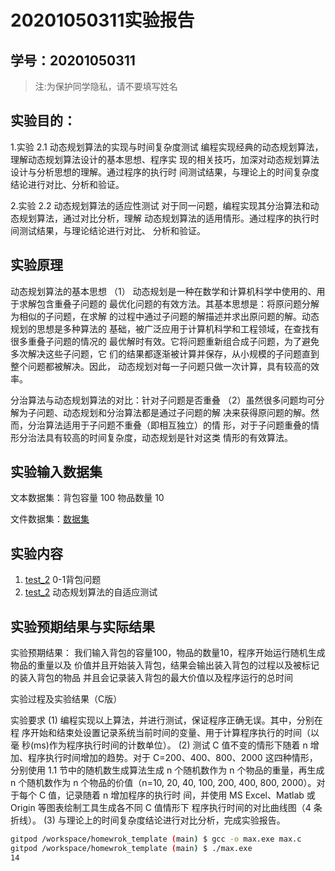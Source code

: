 # 20201050311实验报告

## 学号：20201050311 

>注:为保护同学隐私，请不要填写姓名
 
## 实验目的：
1.实验 2.1 动态规划算法的实现与时间复杂度测试
编程实现经典的动态规划算法，理解动态规划算法设计的基本思想、程序实
现的相关技巧，加深对动态规划算法设计与分析思想的理解。通过程序的执行时
间测试结果，与理论上的时间复杂度结论进行对比、分析和验证。


2.实验 2.2 动态规划算法的适应性测试 
对于同一问题，编程实现其分治算法和动态规划算法，通过对比分析，理解
动态规划算法的适用情形。通过程序的执行时间测试结果，与理论结论进行对比、
分析和验证。

## 实验原理

动态规划算法的基本思想
（1） 动态规划是一种在数学和计算机科学中使用的、用于求解包含重叠子问题的
最优化问题的有效方法。其基本思想是：将原问题分解为相似的子问题，在求解
的过程中通过子问题的解描述并求出原问题的解。动态规划的思想是多种算法的
基础，被广泛应用于计算机科学和工程领域，在查找有很多重叠子问题的情况的
最优解时有效。它将问题重新组合成子问题，为了避免多次解决这些子问题，它
们的结果都逐渐被计算并保存，从小规模的子问题直到整个问题都被解决。因此，
动态规划对每一子问题只做一次计算，具有较高的效率。

 分治算法与动态规划算法的对比：针对子问题是否重叠
（2）虽然很多问题均可分解为子问题、动态规划和分治算法都是通过子问题的解
决来获得原问题的解。然而，分治算法适用于子问题不重叠（即相互独立）的情
形，对于子问题重叠的情形分治法具有较高的时间复杂度，动态规划是针对这类
情形的有效算法。

## 实验输入数据集


文本数据集：背包容量 100 物品数量 10

文件数据集：[数据集](./data/list2.txt)

## 实验内容

1. [test_2](/test_2/KnapsackDP.c) 0-1背包问题
2. [test_2](/test_2/KnaspackDAC.c)  动态规划算法的自适应测试


## 实验预期结果与实际结果
实验预期结果：
我们输入背包的容量100，物品的数量10，程序开始运行随机生成物品的重量以及
价值并且开始装入背包，结果会输出装入背包的过程以及被标记的装入背包的物品
并且会记录装入背包的最大价值以及程序运行的总时间

实验过程及实验结果（C版）

实验要求
(1) 编程实现以上算法，并进行测试，保证程序正确无误。其中，分别在程
序开始和结束处设置记录系统当前时间的变量、用于计算程序执行的时间（以毫
秒(ms)作为程序执行时间的计数单位）。
(2) 测试 C 值不变的情形下随着 n 增加、程序执行时间增加的趋势。对于
C=200、400、800、2000 这四种情形，分别使用 1.1 节中的随机数生成算法生成
n 个随机数作为 n 个物品的重量，再生成 n 个随机数作为 n 个物品的价值（n=10, 
20, 40, 100, 200, 400, 800, 2000）。对于每个 C 值，记录随着 n 增加程序的执行时
间，并使用 MS Excel、Matlab 或 Origin 等图表绘制工具生成各不同 C 值情形下
程序执行时间的对比曲线图（4 条折线）。
(3) 与理论上的时间复杂度结论进行对比分析，完成实验报告。

```bash
gitpod /workspace/homewrok_template (main) $ gcc -o max.exe max.c
gitpod /workspace/homewrok_template (main) $ ./max.exe 
14
